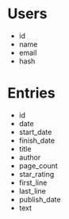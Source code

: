 # Users
  - id
  - name
  - email
  - hash

# Entries
  - id
  - date
  - start_date
  - finish_date
  - title
  - author
  - page_count
  - star_rating
  - first_line
  - last_line
  - publish_date
  - text
